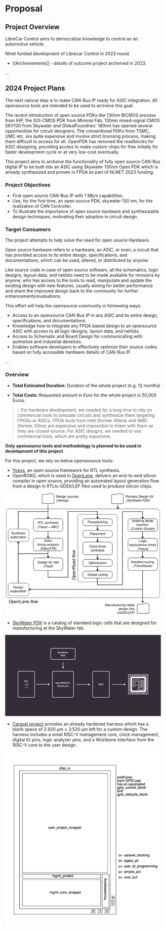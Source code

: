 # Proposal 

## **Project Overview**


LibreCar Control aims to democratise knowledge to control an an automotive vehicle.

Nlnet funded development of Librecar Control in 2023 round.

* [[Archeivements]] - details of outcome project archeived in 2023.

...

## **2024 Project Plans**

The next natural step is to make CAN-Bus IP ready for ASIC integration. All opensource tools are intended to be used to archeive this goal. 

The recent introduction of open source PDKs like 130nm BiCMOS process from IHP, the SOI-CMOS PDK from Minimal Fab, 130nm mixed-signal CMOS SKY130 from Skywater and GlobalFoundries' 180nm has opened several opportunities for circuit designers. The conventional PDKs from TSMC, UMC etc. are quite expensive and involve strict licensing process, making them difficult to access for all. OpenPDK has removed the roadblocks for ASIC designing, providing access to make custom chips for free initially for faster development cycle or at very low-cost eventually.

This project aims to archeive the functionality of fully open source CAN-Bus digital IP to be built into an ASIC using Skywater 130nm Open PDK which is already synthesized and proven in FPGA as part of NLNET 2023 funding.

### **Project Objectives**

* First open source CAN-Bus IP with 1 Mb/s capabilities.
* Use, for the first time, an open source PDK, skywater 130 nm, for the realization of CAN Controller.
* To illustrate the importance of open source hardware and synthesizable design techniques, motivating their adoption in circuit design.

### **Target Consumers**

The project attempts to help solve the need for open source Hardware.

Open source hardware refers to a hardware, an ASIC, or even, a circuit that has provided access to its entire design, specifications, and documentations, which can be used, altered, or distributed by anyone. 

Like source code in case of open source software, all the schematics, logic designs, layout-data, and netlists need to be made available for revisions by anyone, who has access to the tools to read, manipulate and update the existing design with new features, usually aiming for better performance and share the improved design back to the community for further enhancements/evaluations.

This effort will help the opensource community in folowwing ways:

- Access to an opensource CAN-Bus IP in ans ASIC and its entire design, specifications, and documentations. 
- Knowledge how to integrate any FPGA based design to an opensource ASIC with access to all logic designs, layout-data, and netlists.
- Access to Schematic and Board Design for communicating with autmotive and industrial deveices.
- Enables software developers to effectively optimize their source codes based on fully accessible hardware details of CAN-Bus IP.

...

### **Overview**

- **Total Estimated Duration:** Duration of the whole project (e.g. 12 months)

- **Total Costs:** Requested amount in Euro for the whole project is 50,000 Euros. 

> :: For hardware development, we needed for a long time to rely on commercial tools to simulate circuits and synthesize them targeting FPGAs or ASICs. FPGA tools from Intel (former Altera) and AMD (former Xilinx) are expensive and impossible to tinker with them as they are closed-source. For ASIC designs, we needed to use commercial tools, which are pretty expensive.

**Only opensource tools and methodology is planned to be used in development of this project**.

For this project, we rely on below opensoource tools:

* [Yosys](https://yosyshq.net/yosys/), an open source framework for RTL synthesis. 
* OpenROAD, which is used in [OpenLane](https://openlane.readthedocs.io/en/latest/), delivers an end-to-end silicon compiler in open source, providing an automated layout generation flow from a design in RTLto GDSII/LEF files used to produce silicon chips.

![workflow](./../attachment/workflow.png)

* [SkyWater PDK](https://skywater-pdk.readthedocs.io/en/main/) is a catalog of standard logic cells that are designed for manufacturing at the SkyWater fab.

![skywater](./../attachment/skywater.jpg)

* [Caravel project](https://caravel-harness.readthedocs.io/en/latest/) provides an already hardened harness which has a blank space of 2.920 µm × 3.520 µm left for a custom design. The harness includes a small RISC-V management core, clock management, digital IO pins, logic analyzer pins, and a Wishbone interface from the RISC-V core to the user design.

![caravel](./../attachment/caravel_floorplan.jpg)
